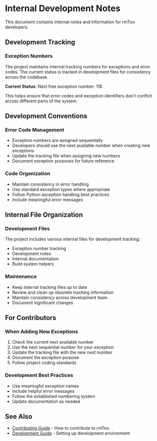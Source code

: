# Internal Development Notes

This document contains internal notes and information for rmToo developers.

## Development Tracking

### Exception Numbers
The project maintains internal tracking numbers for exceptions and error codes. The current status is tracked in development files for consistency across the codebase.

**Current Status**: Next free exception number: 118

This helps ensure that error codes and exception identifiers don't conflict across different parts of the system.

## Development Conventions

### Error Code Management
- Exception numbers are assigned sequentially
- Developers should use the next available number when creating new exceptions
- Update the tracking file when assigning new numbers
- Document exception purposes for future reference

### Code Organization
- Maintain consistency in error handling
- Use standard exception types where appropriate
- Follow Python exception handling best practices
- Include meaningful error messages

## Internal File Organization

### Development Files
The project includes various internal files for development tracking:
- Exception number tracking
- Development notes
- Internal documentation
- Build system helpers

### Maintenance
- Keep internal tracking files up to date
- Review and clean up obsolete tracking information
- Maintain consistency across development team
- Document significant changes

## For Contributors

### When Adding New Exceptions
1. Check the current next available number
2. Use the next sequential number for your exception
3. Update the tracking file with the new next number
4. Document the exception purpose
5. Follow project coding standards

### Development Best Practices
- Use meaningful exception names
- Include helpful error messages
- Follow the established numbering system
- Update documentation as needed

## See Also

- [Contributing Guide](contributing.md) - How to contribute to rmToo
- [Development Guide](hacking.md) - Setting up development environment